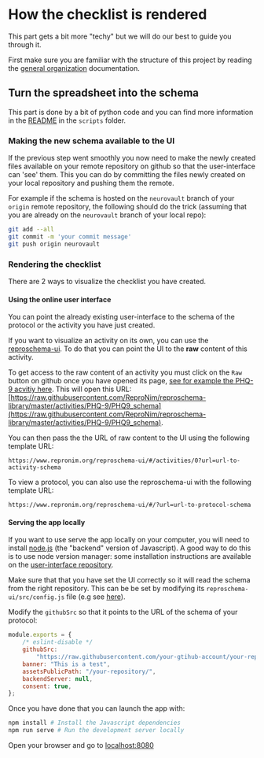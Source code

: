 # How the checklist is rendered

This part gets a bit more "techy" but we will do our best to guide you through
it.

First make sure you are familiar with the structure of this project by reading
the [general organization](./30-general-organization.md) documentation.

## Turn the spreadsheet into the schema

This part is done by a bit of python code and you can find more information in
the [README](../scripts/README.md) in the `scripts` folder.

### Making the new schema available to the UI

If the previous step went smoothly you now need to make the newly created files
available on your remote repository on github so that the user-interface can
'see' them. This you can do by committing the files newly created on your local
repository and pushing them the remote.

For example if the schema is hosted on the `neurovault` branch of your `origin`
remote repository, the following should do the trick (assuming that you are
already on the `neurovault` branch of your local repo):

```bash
git add --all
git commit -m 'your commit message'
git push origin neurovault
```

### Rendering the checklist

There are 2 ways to visualize the checklist you have created.

#### Using the online user interface

You can point the already existing user-interface to the schema of the protocol
or the activity you have just created.

If you want to visualize an activity on its own, you can use the
[reproschema-ui](https://www.repronim.org/reproschema-ui/#/). To do that you can
point the UI to the **raw** content of this activity.

To get access to the raw content of an activity you must click on the `Raw`
button on github once you have opened its page,
[see for example the PHQ-9 acvitiy here](https://github.com/ReproNim/reproschema-library/blob/master/activities/PHQ-9/PHQ9_schema).
This will open this URL:
[https://raw.githubusercontent.com/ReproNim/reproschema-library/master/activities/PHQ-9/PHQ9_schema](https://raw.githubusercontent.com/ReproNim/reproschema-library/master/activities/PHQ-9/PHQ9_schema).

You can then pass the the URL of raw content to the UI using the following
template URL:

```
https://www.repronim.org/reproschema-ui/#/activities/0?url=url-to-activity-schema
```

To view a protocol, you can also use the reproschema-ui with the following
template URL:

```
https://www.repronim.org/reproschema-ui/#/?url=url-to-protocol-schema
```

#### Serving the app locally

If you want to use serve the app locally on your computer, you will need to
install [node.js](https://nodejs.org/en/) (the "backend" version of Javascript).
A good way to do this is to use node version manager: some installation
instructions are available on the
[user-interface repository](https://github.com/ReproNim/reproschema-ui#serve-the-app-on-your-computer).

<!-- TODO Is it possible to point the UI to a local file ? -->

Make sure that that you have set the UI correctly so it will read the schema
from the right repository. This can be be set by modifying its
`reproschema-ui/src/config.js` file (e.g see
[here](https://github.com/ReproNim/reproschema-ui/blob/master/src/config.js)).

Modify the `githubSrc` so that it points to the URL of the schema of your
protocol:

```javascript
module.exports = {
    /* eslint-disable */
    githubSrc:
        "https://raw.githubusercontent.com/your-gtihub-account/your-repository/branch-name/folder/protcol_schema_filename",
    banner: "This is a test",
    assetsPublicPath: "/your-repository/",
    backendServer: null,
    consent: true,
};
```

Once you have done that you can launch the app with:

```bash
npm install # Install the Javascript dependencies
npm run serve # Run the development server locally
```

Open your browser and go to [localhost:8080](localhost:8080)
